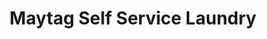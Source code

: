 ---
title: "Maytag Self Service Laundry"
url: /beatrice/maytag-self-service-laundry/
shop: Wäscherei
---